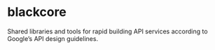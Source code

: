 # blackcore
Shared libraries and tools for rapid building API services according to Google’s API design guidelines.
